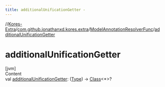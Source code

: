 ```yaml
---
title: additionalUnificationGetter -
---
```

//[Kores-Extra](../../../index.md)/[com.github.jonathanxd.kores.extra](../index.md)/[ModelAnnotationResolverFunc](index.md)/[additionalUnificationGetter](additional-unification-getter.md)



# additionalUnificationGetter  
[jvm]  
Content  
val [additionalUnificationGetter](additional-unification-getter.md): ([Type](https://docs.oracle.com/javase/8/docs/api/java/lang/reflect/Type.html)) -> [Class](https://docs.oracle.com/javase/8/docs/api/java/lang/Class.html)<*>?  



